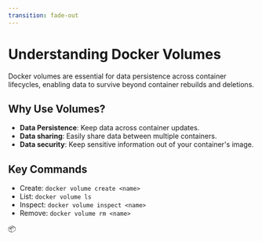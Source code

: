```yaml
---
transition: fade-out
---
```


# Understanding Docker Volumes

Docker volumes are essential for data persistence across container lifecycles, enabling data to survive beyond container rebuilds and deletions.

## Why Use Volumes?

- **Data Persistence**: Keep data across container updates.
- **Data sharing**: Easily share data between multiple containers.
- **Data security**: Keep sensitive information out of your container's image.


## Key Commands

- Create: `docker volume create <name>`
- List: `docker volume ls`
- Inspect: `docker volume inspect <name>`
- Remove: `docker volume rm <name>`


<div class="absolute right-16 bottom-6 text-9xl animate-fade-in">
  📦
</div>